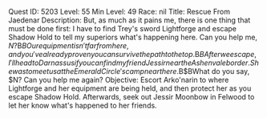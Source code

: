 Quest ID: 5203
Level: 55
Min Level: 49
Race: nil
Title: Rescue From Jaedenar
Description: But, as much as it pains me, there is one thing that must be done first: I have to find Trey's sword Lightforge and escape Shadow Hold to tell my superiors what's happening here. Can you help me, $N?$B$BOur equipment isn't far from here, and you've already proven you can survive the path to the top.$B$BAfter we escape, I'll head to Darnassus if you can find my friend Jessir near the Ashenvale border. She was to meet us at the Emerald Circle's camp near there.$B$BWhat do you say, $N? Can you help me again?
Objective: Escort Arko'narin to where Lightforge and her equipment are being held, and then protect her as you escape Shadow Hold. Afterwards, seek out Jessir Moonbow in Felwood to let her know what's happened to her friends.
